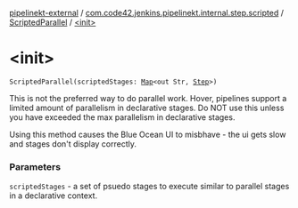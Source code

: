 [pipelinekt-external](../../index.md) / [com.code42.jenkins.pipelinekt.internal.step.scripted](../index.md) / [ScriptedParallel](index.md) / [&lt;init&gt;](./-init-.md)

# &lt;init&gt;

`ScriptedParallel(scriptedStages: `[`Map`](https://kotlinlang.org/api/latest/jvm/stdlib/kotlin.collections/-map/index.html)`<out Str, `[`Step`](../../com.code42.jenkins.pipelinekt.core.step/-step/index.md)`>)`

This is not the preferred way to do parallel work.  Hover, pipelines support a limited amount of parallelism
in declarative stages.  Do NOT use this unless you have exceeded the max parallelism in declarative stages.

Using this method causes the Blue Ocean UI to misbhave - the ui gets slow and
stages don't display correctly.

### Parameters

`scriptedStages` - a set of psuedo stages to execute similar to parallel stages in a declarative context.